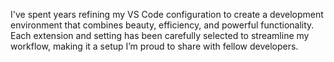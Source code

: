 I've spent years refining my VS Code configuration to create a development environment that combines beauty, efficiency, and powerful functionality. Each extension and setting has been carefully selected to streamline my workflow, making it a setup I’m proud to share with fellow developers.
